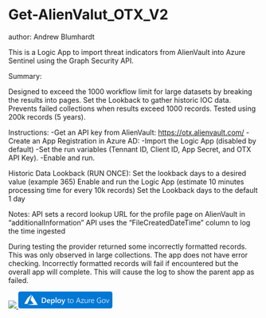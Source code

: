 # Get-AlienValut_OTX_V2
author: Andrew Blumhardt

This is a Logic App to import threat indicators from AlienVault into Azure Sentinel using the Graph Security API.

Summary:

Designed to exceed the 1000 workflow limit for large datasets by breaking the results into pages. Set the Lookback to gather historic IOC data. Prevents failed collections when results exceed 1000 records. Tested using 200k records (5 years).

Instructions:
-Get an API key from AlienVault: https://otx.alienvault.com/
-Create an App  Registration in Azure AD:
-Import the Logic App (disabled by default)
-Set the run variables (Tennant ID, Client ID, App Secret, and OTX API Key).
-Enable and run.

Historic Data Lookback (RUN ONCE):
Set the lookback days to a desired value (example 365)
Enable and run the Logic App (estimate 10 minutes processing time for every 10k records)
Set the Lookback days to the default 1 day

Notes:
API sets a record lookup URL for the profile page on AlienVault in “additionalInformation”
API uses the “FileCreatedDateTime” column to log the time ingested

During testing the provider returned some incorrectly formatted records. This was only observed in large collections. The app does not have error checking. Incorrectly formatted records will fail if encountered but the overall app will complete. This will cause the log to show the parent app as failed.

<a href="https://portal.azure.com/#create/Microsoft.Template/uri/https%3A%2F%2Fraw.githubusercontent.com%2FAndrewBlumhardt%2FLogic-Apps%2Fmain%2Fazuredeploy.json" target="_blank">
    <img src="https://aka.ms/deploytoazurebutton""/>
</a>
<a href="https://portal.azure.us/#create/Microsoft.Template/uri/https%3A%2F%2Fraw.githubusercontent.com%2FAndrewBlumhardt%2FLogic-Apps%2Fmain%2Fazuredeploy.json" target="_blank">
<img src="https://raw.githubusercontent.com/Azure/azure-quickstart-templates/master/1-CONTRIBUTION-GUIDE/images/deploytoazuregov.png"/>
</a>